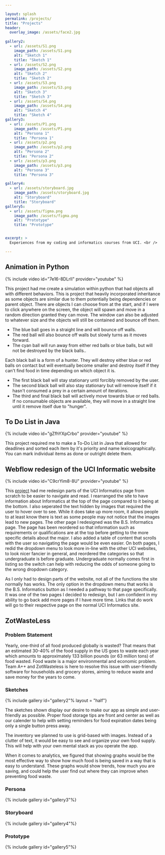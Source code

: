 ```yaml
---

layout: splash
permalink: /projects/
title: "Projects"
header:
  overlay_image: /assets/face2.jpg
  
gallery2:
  - url: /assets/S1.png
    image_path: /assets/S1.png
    alt: "Sketch 1"
    title: "Sketch 1"
  - url: /assets/S2.png
    image_path: /assets/S2.png
    alt: "Sketch 2"
    title: "Sketch 2"
  - url: /assets/S3.png
    image_path: /assets/S3.png
    alt: "Sketch 3"
    title: "Sketch 3"
  - url: /assets/S4.png
    image_path: /assets/S4.png
    alt: "Sketch 4"
    title: "Sketch 4"
gallery3:
  - url: /assets/P1.png
    image_path: /assets/P1.png
    alt: "Persona 1"
    title: "Persona 1"
  - url: /assets/p2.png
    image_path: /assets/p2.png
    alt: "Persona 2"
    title: "Persona 2"
  - url: /assets/p3.png
    image_path: /assets/p3.png
    alt: "Persona 3"
    title: "Persona 3"

gallery4:
  - url: /assets/storyboard.jpg
    image_path: /assets/storyboard.jpg
    alt: "Storyboard"
    title: "Storyboard"
gallery5:
  - url: /assets/figma.png
    image_path: /assets/figma.png
    alt: "Prototype"
    title: "Prototype"


excerpt: >
  Experiences from my coding and informatics courses from UCI. <br />

---
```

## Animation in Python
{% include video id="7e16-8DLrlI" provider="youtube" %}


This project had me create a simulation within python that had objects all with different behaviors. This is project that heavily incorporated inheritance as some objects are similar due to them potentially being dependencies or parent object. There are objects I can choose from at the start, and if I were to click anywhere on the screen, the object will spawn and move in a random direction granted they can move. The window can also be adjusted to whatever size and the objects will still be contained and bounce off them.

* The blue ball goes in a straight line and will bounce off walls.
* The red ball will also bounce off walls but slowly turns as it moves forward.
* The cyan ball will run away from either red balls or blue balls, but will not be destroyed by the black balls..

Each black ball is a form of a hunter. They will destroy either blue or red balls on contact but will eventually become smaller and destroy itself if they can't find food in time depending on which object it is.

* The first black ball will stay stationary until forcibly removed by the user.
* The second black ball will also stay stationary but will remove itself if it hasn't consumed a prey in a certain amount of iterations.
* The third and final black ball will actively move towards blue or red balls. If no consumable objects are available, they will move in a straight line until it remove itself due to "hunger". 

## To Do List in Java
{% include video id="gZfhYXpCrbo" provider="youtube" %}


This project required me to make a To-Do List in Java that allowed for deadlines and sorted each item by it's priority and name lexicographically. You can mark individual items as done or outright delete them. 

## Webflow redesign of the UCI Informatic website
{% include video id="C9crYim8-8U" provider="youtube" %}


This [project](https://inf-131-p3-042124.webflow.io/) had me redesign parts of the UCI Informatics page from scratch to be easier to navigate and read. I rearranged the site to have information about Informatics at the top of the page compared to it being at the bottom. I also seperated the text hidden by images that required the user to hover over to see. While it does take up more room, it allows people to at least know there is text as some people may not notice that the images lead to new pages. The other page I redesigned was the B.S. Informatics page. The page has been reordered so that information such as requirements or qualifications are at the top before getting to the more specific details about the major. I also added a table of content that scrolls with the user so navigating the page would be even easier. On both pages, I redid the dropdown menu to look more in-line with the other UCI websites, to look nicer fancier in general, and reordered the categories so that undergraduate is before graduate. Undergraduate normally comes first in listing so the switch can help with reducing the odds of someone going to the wrong dropdown category. 

As I only had to design parts of the website, not all of the functions the site normally has works. The only option in the dropdown menu that works is the B.S. Informatics button as I needed a pathway to that page specifically. It was one of the two pages I decided to redesign, but I am confident in my ability to go back add more pages if I have more time. Links that do work will go to their respective page on the normal UCI Informatics site.

## ZotWasteLess


### Problem Statement

Yearly, one-third of all food produced globally is wasted? That means that an estimated 30-40% of the food supply in the US goes to waste each year which amounts to approximately 133 billion pounds (or 63 million tons) of food wasted. Food waste is a major environmental and economic problem. Team A++ and ZotWasteless is here to resolve this issue with user-friendly software for households and grocery stores, aiming to reduce waste and save money for the years to come. 

### Sketches

{% include gallery id="gallery2"% layout = "half"}

The sketches shown display our desire to make our app as simple and user-friendly as possible. Proper food storage tips are front and center as well as our calender to help with setting reminders for food expiration dates being only a single button press away. 

The inventory we planned to use is grid-based with images. Instead of a clutter of text, it would be easy to see and organize your own food supply. This will help with your own mental stack as you operate the app.

When it comes to analytics, we figured that showing graphs would be the most effective way to show how much food is being saved in a way that is easy to understand. These graphs would show trends, how much you are saving, and could help the user find out where they can improve when preventing food waste.

### Persona

{% include gallery id="gallery3"%}

### Storyboard

{% include gallery id="gallery4"%}

### Prototype

{% include gallery id="gallery5"%}


